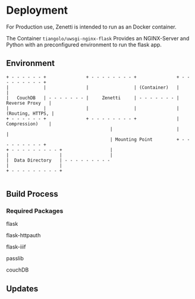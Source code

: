 # Deployment

For Production use, Zenetti is intended to run as an Docker container.

The Container `tiangolo/uwsgi-nginx-flask` Provides an NGINX-Server and Python with an preconfigured environment to run the flask app. 

## Environment

```
+ - - - - - - +               + - - - - - - - - +               + - - - - - - - - - +
|             |               |                 | (Container)   |                   |
|   CouchDB   | - - - - - - - |     Zenetti     | - - - - - - - |   Reverse Proxy   |
|             |               |                 |               |  (Routing, HTTPS, |
+ - - - - - - +               + - - - - - - - - +               |   Compression)    |
                                       |                        |                   |
                                       | Mounting Point         + - - - - - - - - - +
+ - - - - - - - - - +                  |
|                   |                  |
|  Data Directory   | - - - - - - - - - 
|                   |
+ - - - - - - - - - +


```

## Build Process

### Required Packages

flask

flask-httpauth

flask-iiif

passlib

couchDB



## Updates







